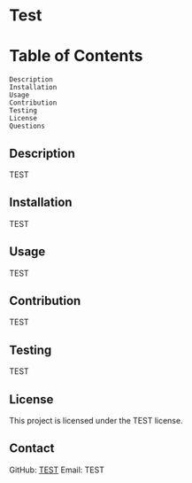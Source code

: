 
# Test

# Table of Contents 
    Description 
    Installation 
    Usage 
    Contribution 
    Testing 
    License 
    Questions 

## Description
TEST

## Installation
TEST

## Usage
TEST

## Contribution
TEST

## Testing
TEST

## License
This project is licensed under the TEST license.

## Contact
GitHub: [TEST](https://github.com/TEST)
Email: TEST
